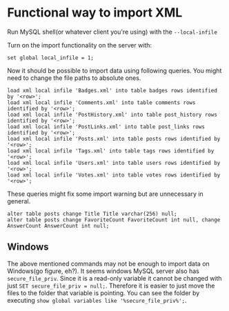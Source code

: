 
# Functional way to import XML


Run MySQL shell(or whatever client you're using) with the `--local-infile`

Turn on the import functionality on the server with:

```
set global local_infile = 1;
```

Now it should be possible to import data using following queries. You might need to change the file paths to absolute ones.

```
load xml local infile 'Badges.xml' into table badges rows identified by '<row>';
load xml local infile 'Comments.xml' into table comments rows identified by '<row>';
load xml local infile 'PostHistory.xml' into table post_history rows identified by '<row>';
load xml local infile 'PostLinks.xml' into table post_links rows identified by '<row>';
load xml local infile 'Posts.xml' into table posts rows identified by '<row>';
load xml local infile 'Tags.xml' into table tags rows identified by '<row>';
load xml local infile 'Users.xml' into table users rows identified by '<row>';
load xml local infile 'Votes.xml' into table votes rows identified by '<row>';
```


These queries might fix some import warning but are unnecessary in general.
```
alter table posts change Title Title varchar(256) null;
alter table posts change FavoriteCount FavoriteCount int null, change AnswerCount AnswerCount int null;
```

## Windows

The above mentioned commands may not be enough to import data on Windows(go figure, eh?). It seems windows MySQL server also has `secure_file_priv`. Since it is a read-only variable it cannot be changed with just `SET secure_file_priv = null;`. Therefore it is easier to just move the files to the folder that variable is pointing. You can see the folder by executing `show global variables like '%secure_file_priv%';`.